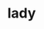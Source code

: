 ---
category: 4-letters
denotation: null
name: lady
reference_link: https://www.etymonline.com/word/lady
root_language: null
root_name: null
title: lady
type: free
word_sums:
- respelling: lady
  sum: 'Lady + '
---